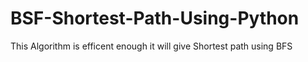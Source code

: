 # BSF-Shortest-Path-Using-Python
This Algorithm is efficent enough it will give Shortest path using BFS 

